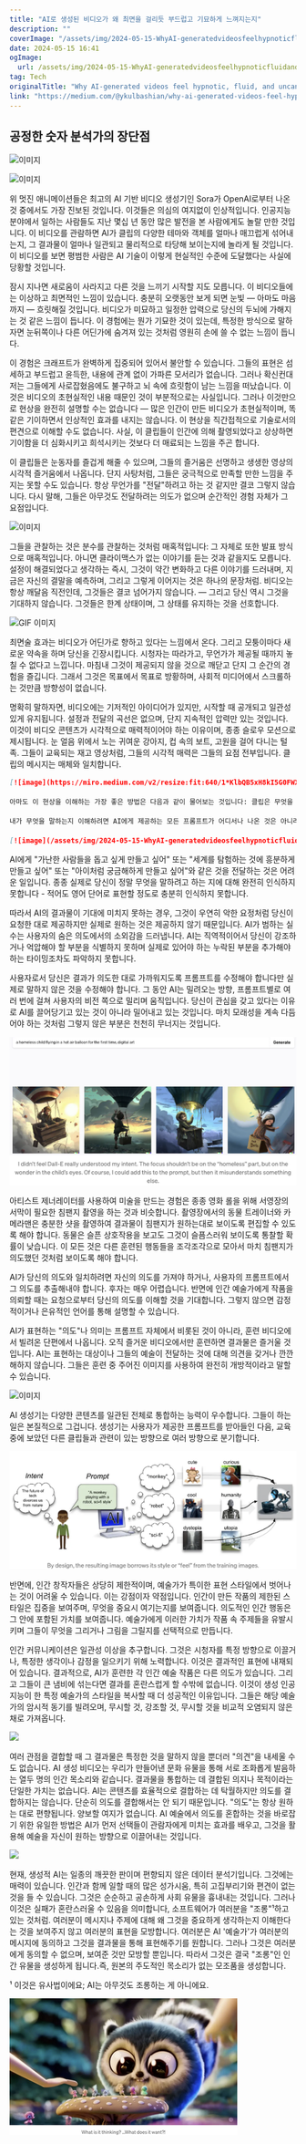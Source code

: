 ```yaml
---
title: "AI로 생성된 비디오가 왜 최면을 걸리듯 부드럽고 기묘하게 느껴지는지"
description: ""
coverImage: "/assets/img/2024-05-15-WhyAI-generatedvideosfeelhypnoticfluidanduncanny_0.png"
date: 2024-05-15 16:41
ogImage: 
  url: /assets/img/2024-05-15-WhyAI-generatedvideosfeelhypnoticfluidanduncanny_0.png
tag: Tech
originalTitle: "Why AI-generated videos feel hypnotic, fluid, and uncanny"
link: "https://medium.com/@ykulbashian/why-ai-generated-videos-feel-hypnotic-fluid-and-uncanny-71c822ad3da5"
---
```



## 공정한 숫자 분석가의 장단점

![이미지](https://miro.medium.com/v2/resize:fit:640/1*Aun9fXyvK-JxqCHKhQyxrg.gif)

![이미지](https://miro.medium.com/v2/resize:fit:640/1*j7df-zSIAOBOo6rKwFgT1Q.gif)

위 멋진 애니메이션들은 최고의 AI 기반 비디오 생성기인 Sora가 OpenAI로부터 나온 것 중에서도 가장 진보된 것입니다. 이것들은 의심의 여지없이 인상적입니다. 인공지능 분야에서 일하는 사람들도 지난 몇십 년 동안 많은 발전을 본 사람에게도 놀랄 만한 것입니다. 이 비디오를 관람하면 AI가 클립의 다양한 테마와 객체를 얼마나 매끄럽게 섞어내는지, 그 결과물이 얼마나 일관되고 물리적으로 타당해 보이는지에 놀라게 될 것입니다. 이 비디오를 보면 평범한 사람은 AI 기술이 이렇게 현실적인 수준에 도달했다는 사실에 당황할 것입니다.



잠시 지나면 새로움이 사라지고 다른 것을 느끼기 시작할 지도 모릅니다. 이 비디오들에는 이상하고 최면적인 느낌이 있습니다. 충분히 오랫동안 보게 되면 눈빛 — 아마도 마음까지 — 흐릿해질 것입니다. 비디오가 미묘하고 일정한 압력으로 당신의 두뇌에 가해지는 것 같은 느낌이 듭니다. 이 경험에는 뭔가 기묘한 것이 있는데, 특정한 방식으로 말하자면 눈뒤쪽이나 다른 어딘가에 숨겨져 있는 것처럼 영원히 손에 쓸 수 없는 느낌이 듭니다.

이 경험은 크래프트가 완벽하게 집중되어 있어서 불안할 수 있습니다. 그들의 표현은 섬세하고 부드럽고 윤득한, 내용에 관계 없이 가파른 모서리가 없습니다. 그러나 확신컨대 저는 그들에게 사로잡혔음에도 불구하고 뇌 속에 흐릿함이 남는 느낌을 떠났습니다. 이것은 비디오의 초현실적인 내용 때문인 것이 부분적으로는 사실입니다. 그러나 이것만으로 현상을 완전히 설명할 수는 없습니다 — 많은 인간이 만든 비디오가 초현실적이며, 똑같은 기이하면서 인상적인 효과를 내지는 않습니다. 이 현상을 직간접적으로 기술로서의 편견으로 이해할 수도 없습니다. 사실, 이 클립들이 인간에 의해 촬영되었다고 상상하면 기이함을 더 심화시키고 희석시키는 것보다 더 매료되는 느낌을 주곤 합니다.

이 클립들은 눈동자를 즐겁게 해줄 수 있으며, 그들의 즐거움은 선명하고 생생한 영상의 시각적 즐거움에서 나옵니다. 단지 사탕처럼, 그들은 궁극적으로 만족할 만한 느낌을 주지는 못할 수도 있습니다. 항상 무언가를 "전달"하려고 하는 것 같지만 결코 그렇지 않습니다. 다시 말해, 그들은 아무것도 전달하려는 의도가 없으며 순간적인 경험 자체가 그 요점입니다.

![이미지](https://miro.medium.com/v2/resize:fit:640/1*OIsAJ4ZB-YvQ34PDvyHswA.gif)



그들을 관찰하는 것은 분수를 관찰하는 것처럼 매혹적입니다: 그 자체로 또한 발표 방식으로 매혹적입니다. 아니면 클라이맥스가 없는 이야기를 듣는 것과 같을지도 모릅니다. 설정이 해결되었다고 생각하는 즉시, 그것이 약간 변화하고 다른 이야기를 드러내며, 지금은 자신의 결말을 예측하며, 그리고 그렇게 이어지는 것은 하나의 문장처럼. 비디오는 항상 깨달음 직전인데, 그것들은 결코 넘어가지 않습니다. — 그리고 당신 역시 그것을 기대하지 않습니다. 그것들은 한계 상태이며, 그 상태를 유지하는 것을 선호합니다.

![GIF 이미지](https://miro.medium.com/v2/resize:fit:400/1*xX03li5aQruQGNI5fwfcqg.gif)

최면술 효과는 비디오가 어딘가로 향하고 있다는 느낌에서 온다. 그리고 모퉁이마다 새로운 약속을 하며 당신을 긴장시킵니다. 시청자는 따라가고, 무언가가 제공될 때까지 놓칠 수 없다고 느낍니다. 마침내 그것이 제공되지 않을 것으로 깨닫고 단지 그 순간의 경험을 즐깁니다. 그래서 그것은 목표에서 목표로 방황하며, 사회적 미디어에서 스크롤하는 것만큼 방향성이 없습니다.

명확히 말하자면, 비디오에는 기저적인 아이디어가 있지만, 시작할 때 공개되고 일관성 있게 유지됩니다. 설정과 전달의 곡선은 없으며, 단지 지속적인 압력만 있는 것입니다. 이것이 비디오 콘텐츠가 시각적으로 매력적이어야 하는 이유이며, 종종 슬로우 모션으로 제시됩니다. 눈 얼음 위에서 노는 귀여운 강아지, 컵 속의 보트, 고원을 걸어 다니는 털족. 그들이 교육되는 재고 영상처럼, 그들의 시각적 매력은 그들의 요점 전부입니다. 클립의 메시지는 매체와 일치합니다.



```markdown
[![image](https://miro.medium.com/v2/resize:fit:640/1*KlbQB5xH8kI5G0FWXOWL1g.gif)](https://miro.medium.com/v2/resize:fit:640/1*KlbQB5xH8kI5G0FWXOWL1g.gif)

아마도 이 현상을 이해하는 가장 좋은 방법은 다음과 같이 물어보는 것입니다: 클립은 무엇을 말하려고 하는 걸까요? 그 의도는 무엇이며, 주제는 무엇이며, 논문은 무엇일까요? 창조자가 우리가 이것을 보게 하려고 했던 이유, 특히 이것을 보게 하려고 한 이유는 무엇인가요? 어떤 비디오를 보든지, 생성의 의도나 목적을 빨리 파악할 것을 기대합니다. AI로 생성된 비디오의 경우 답을 찾기 어렵지 않을 것입니다. 왜냐하면 생성 모델이 한 번 훈련되면 모든 지정된 내용은 생성된 텍스트 프롬프트에서 나오기 때문이죠. 따라서 어떤 독특한 메시지라도 해당 비디오가 같은 모델의 다른 비디오와 비교하여 가지고 있는 것은 오로지 해당 프롬프트에서 온다는 데서 오게 됩니다. 텍스트 프롬프트는 궁극적으로 논문을 요약해야 하지만... 그렇지 않습니다. 프롬프트는 내용을 대표하지만 목적은 대변하지 못합니다.

내가 무엇을 말하는지 이해하려면 AI에게 제공하는 모든 프롬프트가 어디서나 나온 것은 아니라는 것을 기억해야 합니다. 작가로서 이 프롬프트를 통해 표현하려는 동기, 감정, 목표 및 의도의 역사가 있습니다. 이것들이 당신의 숨겨진 목적이며, 글자 그대로 요청하고 있는 구체적인 내용이 아닙니다. 그 백그라운드 중 어느 것도 AI로 전달되지 않습니다. AI는 모든 사실을 받지 못하므로 속여주고 있다고 할 수 있습니다.

[![image](/assets/img/2024-05-15-WhyAI-generatedvideosfeelhypnoticfluidanduncanny_0.png)](/assets/img/2024-05-15-WhyAI-generatedvideosfeelhypnoticfluidanduncanny_0.png)
```



AI에게 "가난한 사람들을 돕고 싶게 만들고 싶어" 또는 "세계를 탐험하는 것에 흥분하게 만들고 싶어" 또는 "아이처럼 궁금해하게 만들고 싶어"와 같은 것을 전달하는 것은 어려운 일입니다. 종종 실제로 당신이 정말 무엇을 말하려고 하는 지에 대해 완전히 인식하지 못합니다 - 적어도 영어 단어로 표현할 정도로 충분히 인식하지 못합니다.

따라서 AI의 결과물이 기대에 미치지 못하는 경우, 그것이 우연히 악한 요정처럼 당신이 요청한 대로 제공하지만 실제로 원하는 것은 제공하지 않기 때문입니다. AI가 범하는 실수는 사용자의 숨은 의도에서의 소외감을 드러냅니다. AI는 직역적이어서 당신이 강조하거나 억압해야 할 부분을 식별하지 못하며 실제로 있어야 하는 누락된 부분을 추가해야 하는 타이밍조차도 파악하지 못합니다.

사용자로서 당신은 결과가 의도한 대로 가까워지도록 프롬프트를 수정해야 합니다만 실제로 말하지 않은 것을 수정해야 합니다. 그 동안 AI는 밀려오는 방향, 프롬프트별로 여러 번에 걸쳐 사용자의 비전 쪽으로 밀리며 움직입니다. 당신이 관심을 갖고 있다는 이유로 AI를 끌어당기고 있는 것이 아니라 밀어내고 있는 것입니다. 마치 모래성을 계속 다듬어야 하는 것처럼 그렇지 않은 부분은 천천히 무너지는 것입니다.

![image](/assets/img/2024-05-15-WhyAI-generatedvideosfeelhypnoticfluidanduncanny_1.png)



아티스트 제너레이터를 사용하여 미술을 만드는 경험은 종종 영화 롤을 위해 서영장의 서막이 필요한 침팬지 촬영을 하는 것과 비슷합니다. 촬영장에서의 동물 트레이너와 카메라맨은 충분한 샷을 촬영하여 결과물이 침팬지가 원하는대로 보이도록 편집할 수 있도록 해야 합니다. 동물은 슬픈 상호작용을 보고도 그것이 슬픔스러워 보이도록 통찰할 확률이 낮습니다. 이 모든 것은 다른 훈련된 행동들을 조각조각으로 모아서 마치 침팬지가 의도했던 것처럼 보이도록 해야 합니다.

AI가 당신의 의도와 일치하려면 자신의 의도를 가져야 하거나, 사용자의 프롬프트에서 그 의도를 추출해내야 합니다. 후자는 매우 어렵습니다. 반면에 인간 예술가에게 작품을 의뢰할 때는 요청으로부터 당신의 의도를 이해할 것을 기대합니다. 그렇지 않으면 감정적이거나 은유적인 언어를 통해 설명할 수 있습니다.

AI가 표현하는 "의도"나 의미는 프롬프트 자체에서 비롯된 것이 아니라, 훈련 비디오에서 빌려온 단편에서 나옵니다. 오직 즐거운 비디오에서만 훈련하면 결과물은 즐거울 것입니다. AI는 표현하는 대상이나 그들의 예술이 전달하는 것에 대해 의견을 갖거나 깐깐해하지 않습니다. 그들은 훈련 중 주어진 이미지를 사용하여 완전히 개방적이라고 말할 수 있습니다.

![이미지](https://miro.medium.com/v2/resize:fit:640/1*vZHKB5bRVRcQmiCef7DB2w.gif)



AI 생성기는 다양한 콘텐츠를 일관된 전체로 통합하는 능력이 우수합니다. 그들이 하는 일은 본질적으로 그겁니다. 생성기는 사용자가 제공한 프롬프트를 받아들인 다음, 교육 중에 보았던 다른 클립들과 관련이 있는 방향으로 여러 방향으로 분기합니다.

![image](/assets/img/2024-05-15-WhyAI-generatedvideosfeelhypnoticfluidanduncanny_2.png)

반면에, 인간 창작자들은 상당히 제한적이며, 예술가가 특이한 표현 스타일에서 벗어나는 것이 어려울 수 있습니다. 이는 강점이자 약점입니다. 인간이 만든 작품의 제한된 스타일은 집중을 보여주며, 무엇을 중요시 여기는지를 보여줍니다. 의도적인 인간 행동은 그 안에 포함된 가치를 보여줍니다. 예술가에게 이러한 가치가 작품 속 주제들을 유발시키며 그들이 무엇을 그리거나 그림을 그릴지를 선택적으로 만듭니다.

인간 커뮤니케이션은 일관성 이상을 추구합니다. 그것은 시청자를 특정 방향으로 이끌거나, 특정한 생각이나 감정을 일으키기 위해 노력합니다. 이것은 결과적인 표현에 내재되어 있습니다. 결과적으로, AI가 훈련한 각 인간 예술 작품은 다른 의도가 있습니다. 그리고 그들이 큰 냄비에 섞는다면 결과를 혼란스럽게 할 수밖에 없습니다. 이것이 생성 인공지능이 한 특정 예술가의 스타일을 복사할 때 더 성공적인 이유입니다. 그들은 해당 예술가의 암시적 동기를 빌려오며, 무시할 것, 강조할 것, 무시할 것을 비교적 오염되지 않은 채로 가져옵니다.



<img src="https://miro.medium.com/v2/resize:fit:640/1*3ysK_fx8qcIdKakh78C9SQ.gif" />

여러 관점을 결합할 때 그 결과물은 특정한 것을 말하지 않을 뿐더러 "의견"을 내세울 수도 없습니다. AI 생성 비디오는 우리가 만들어낸 문화 유물을 통해 서로 조화롭게 발음하는 열두 명의 인간 목소리와 같습니다. 결과물을 통합하는 데 결합된 의지나 목적이라는 단일한 가치는 없습니다. AI는 콘텐츠를 효율적으로 결합하는 데 탁월하지만 의도를 결합하지는 않습니다. 단순히 의도를 결합해서는 안 되기 때문입니다. "의도"는 항상 원하는 대로 편향됩니다. 양보할 여지가 없습니다. AI 예술에서 의도를 혼합하는 것을 바로잡기 위한 유일한 방법은 AI가 먼저 선택들이 관람자에게 미치는 효과를 배우고, 그것을 활용해 예술을 자신이 원하는 방향으로 이끌어내는 것입니다.

<img src="https://miro.medium.com/v2/resize:fit:640/1*A2kk9SXCjVUHD3iHU9Hz9g.gif" />

현재, 생성적 AI는 일종의 깨끗한 판이며 편향되지 않은 데이터 분석기입니다. 그것에는 매력이 있습니다. 인간과 함께 일할 때의 많은 성가시움, 특히 고집부리기와 편견이 없는 것을 들 수 있습니다. 그것은 순순하고 공손하게 사회 유물을 흉내내는 것입니다. 그러나 이것은 실패가 혼란스러울 수 있음을 의미합니다, 소프트웨어가 여러분을 "조롱"¹하고 있는 것처럼. 여러분이 메시지나 주제에 대해 왜 그것을 중요하게 생각하는지 이해한다는 것을 보여주지 않고 여러분의 표현을 모방합니다. 여러분은 AI '예술가'가 여러분의 메시지에 동의하고 그것을 결과물을 통해 표현해주기를 원합니다. 그러나 그것은 여러분에게 동의할 수 없으며, 보여준 것만 모방할 뿐입니다. 따라서 그것은 결국 "조롱"인 인간 유물을 생성하게 됩니다.즉, 원본의 주도적인 목소리가 없는 모조품을 생성합니다.



¹ 이것은 유사법이에요; AI는 아무것도 조롱하는 게 아니에요.

![AI generated video](/assets/img/2024-05-15-WhyAI-generatedvideosfeelhypnoticfluidanduncanny_3.png)